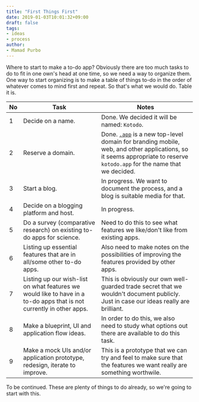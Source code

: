 ```yaml
---
title: "First Things First"
date: 2019-01-03T10:01:32+09:00
draft: false
tags:
- ideas
- process
author:
- Mamad Purbo
---
```


Where to start to make a to-do app? Obviously there are too much tasks to do to fit in one own's head at one time, so we need a way to organize them. One way to start organizing is to make a table of things to-do in the order of whatever comes to mind first and repeat. So that's what we would do. Table it is.

| No | Task | Notes |
|----|------|-------|
| 1  | Decide on a name. | Done. We decided it will be named: `Kotodo`. |
| 2  | Reserve a domain. | Done. [`.app`](https://en.wikipedia.org/wiki/.app_(gTLD)) is a new top-level domain for branding mobile, web, and other applications, so it seems appropriate to reserve `kotodo.app` for the name that we decided. |
| 3  | Start a blog. | In progress. We want to document the process, and a blog is suitable media for that. |
| 4  | Decide on a blogging platform and host. | In progress. |
| 5  | Do a survey (comparative research) on existing to-do apps for science. | Need to do this to see what features we like/don't like from existing apps. |
| 6  | Listing up essential features that are in all/some other to-do apps. | Also need to make notes on the possibilities of improving the features provided by other apps. |
| 7  | Listing up our wish-list on what features we would like to have in a to-do apps that is not currently in other apps. | This is obviously our own well-guarded trade secret that we wouldn't document publicly. Just in case our ideas really are brilliant. |
| 8  | Make a blueprint, UI and application flow ideas. | In order to do this, we also need to study what options out there are available to do this task. |
| 9  | Make a mock UIs and/or application prototype, redesign, iterate to improve. | This is a prototype that we can try and feel to make sure that the features we want really are something worthwile. |

To be continued. These are plenty of things to do already, so we're going to start with this.
